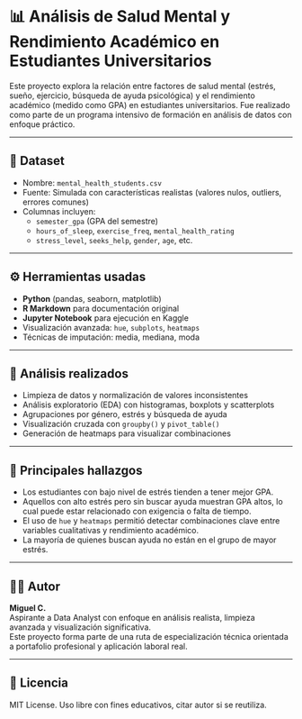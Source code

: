 
# 📊 Análisis de Salud Mental y Rendimiento Académico en Estudiantes Universitarios

Este proyecto explora la relación entre factores de salud mental (estrés, sueño, ejercicio, búsqueda de ayuda psicológica) y el rendimiento académico (medido como GPA) en estudiantes universitarios. Fue realizado como parte de un programa intensivo de formación en análisis de datos con enfoque práctico.

---

## 📁 Dataset

- Nombre: `mental_health_students.csv`
- Fuente: Simulada con características realistas (valores nulos, outliers, errores comunes)
- Columnas incluyen:
  - `semester_gpa` (GPA del semestre)
  - `hours_of_sleep`, `exercise_freq`, `mental_health_rating`
  - `stress_level`, `seeks_help`, `gender`, `age`, etc.

---

## ⚙️ Herramientas usadas

- **Python** (pandas, seaborn, matplotlib)
- **R Markdown** para documentación original
- **Jupyter Notebook** para ejecución en Kaggle
- Visualización avanzada: `hue`, `subplots`, `heatmaps`
- Técnicas de imputación: media, mediana, moda

---

## 📌 Análisis realizados

- Limpieza de datos y normalización de valores inconsistentes
- Análisis exploratorio (EDA) con histogramas, boxplots y scatterplots
- Agrupaciones por género, estrés y búsqueda de ayuda
- Visualización cruzada con `groupby()` y `pivot_table()`
- Generación de heatmaps para visualizar combinaciones

---

## 🎯 Principales hallazgos

- Los estudiantes con bajo nivel de estrés tienden a tener mejor GPA.
- Aquellos con alto estrés pero sin buscar ayuda muestran GPA altos, lo cual puede estar relacionado con exigencia o falta de tiempo.
- El uso de `hue` y `heatmaps` permitió detectar combinaciones clave entre variables cualitativas y rendimiento académico.
- La mayoría de quienes buscan ayuda no están en el grupo de mayor estrés.

---

## 👨‍💻 Autor

**Miguel C.**  
Aspirante a Data Analyst con enfoque en análisis realista, limpieza avanzada y visualización significativa.  
Este proyecto forma parte de una ruta de especialización técnica orientada a portafolio profesional y aplicación laboral real.

---

## 🔗 Licencia

MIT License. Uso libre con fines educativos, citar autor si se reutiliza.
